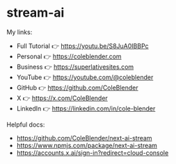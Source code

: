 # stream-ai

My links:

- Full Tutorial 👉 https://youtu.be/S8JuA0IBBPc
- Personal 👉 https://coleblender.com
- Business 👉 https://superlativesites.com
- YouTube 👉 https://youtube.com/@coleblender
- GitHub 👉 https://github.com/ColeBlender
- X 👉 https://x.com/ColeBlender
- LinkedIn 👉 https://linkedin.com/in/cole-blender

Helpful docs:

- https://github.com/ColeBlender/next-ai-stream
- https://www.npmjs.com/package/next-ai-stream
- https://accounts.x.ai/sign-in?redirect=cloud-console
